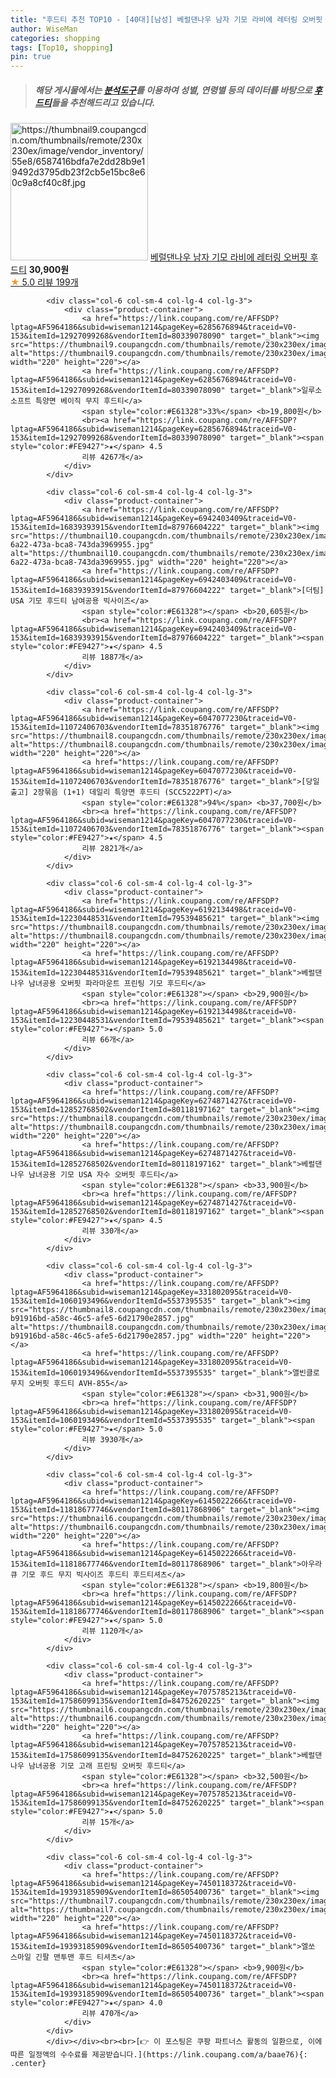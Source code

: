 ```yaml
---
title: "후드티 추천 TOP10 - [40대][남성] 베럴댄나우 남자 기모 라비에 레터링 오버핏 후드티"
author: WiseMan
categories: shopping
tags: [Top10, shopping]
pin: true
---
```


> ##### 해당 게시물에서는 [**분석도구**](https://itemscout.io/)를 이용하여 **성별**, **연령별** 등의 데이터를 바탕으로 [**후드티**](https://link.coupang.com/a/baae76)들을 추천해드리고 있습니다.
<div class="container"><div class="row">
            <div class="col-6 col-sm-4 col-lg-4 col-lg-3">
                <div class="product-container">
                    <a href="https://link.coupang.com/re/AFFSDP?lptag=AF5964186&subid=wiseman1214&pageKey=6736447640&traceid=V0-153&itemId=15711724844&vendorItemId=82925946997" target="_blank"><img src="https://thumbnail9.coupangcdn.com/thumbnails/remote/230x230ex/image/vendor_inventory/55e8/6587416bdfa7e2dd28b9e19492d3795db23f2cb5e15bc8e60c9a8cf40c8f.jpg" alt="https://thumbnail9.coupangcdn.com/thumbnails/remote/230x230ex/image/vendor_inventory/55e8/6587416bdfa7e2dd28b9e19492d3795db23f2cb5e15bc8e60c9a8cf40c8f.jpg" width="220" height="220"></a>
                    <a href="https://link.coupang.com/re/AFFSDP?lptag=AF5964186&subid=wiseman1214&pageKey=6736447640&traceid=V0-153&itemId=15711724844&vendorItemId=82925946997" target="_blank">베럴댄나우 남자 기모 라비에 레터링 오버핏 후드티</a>
                    <span style="color:#E61328"></span> <b>30,900원</b>
                    <br><a href="https://link.coupang.com/re/AFFSDP?lptag=AF5964186&subid=wiseman1214&pageKey=6736447640&traceid=V0-153&itemId=15711724844&vendorItemId=82925946997" target="_blank"><span style="color:#FE9427">★</span> 5.0
                    리뷰 199개</a>
                </div>
            </div>
            
            <div class="col-6 col-sm-4 col-lg-4 col-lg-3">
                <div class="product-container">
                    <a href="https://link.coupang.com/re/AFFSDP?lptag=AF5964186&subid=wiseman1214&pageKey=6285676894&traceid=V0-153&itemId=12927099268&vendorItemId=80339078090" target="_blank"><img src="https://thumbnail9.coupangcdn.com/thumbnails/remote/230x230ex/image/vendor_inventory/c5e2/a9ad65f840c8221f233fe335e3fb5dcfc9451e31f2e1053352b70302d5fe.jpg" alt="https://thumbnail9.coupangcdn.com/thumbnails/remote/230x230ex/image/vendor_inventory/c5e2/a9ad65f840c8221f233fe335e3fb5dcfc9451e31f2e1053352b70302d5fe.jpg" width="220" height="220"></a>
                    <a href="https://link.coupang.com/re/AFFSDP?lptag=AF5964186&subid=wiseman1214&pageKey=6285676894&traceid=V0-153&itemId=12927099268&vendorItemId=80339078090" target="_blank">일루소 소프트 특양면 베이직 무지 후드티</a>
                    <span style="color:#E61328">33%</span> <b>19,800원</b>
                    <br><a href="https://link.coupang.com/re/AFFSDP?lptag=AF5964186&subid=wiseman1214&pageKey=6285676894&traceid=V0-153&itemId=12927099268&vendorItemId=80339078090" target="_blank"><span style="color:#FE9427">★</span> 4.5
                    리뷰 4267개</a>
                </div>
            </div>
            
            <div class="col-6 col-sm-4 col-lg-4 col-lg-3">
                <div class="product-container">
                    <a href="https://link.coupang.com/re/AFFSDP?lptag=AF5964186&subid=wiseman1214&pageKey=6942403409&traceid=V0-153&itemId=16839393915&vendorItemId=87976604222" target="_blank"><img src="https://thumbnail10.coupangcdn.com/thumbnails/remote/230x230ex/image/retail/images/2023/12/05/9/4/5f66f1f7-6a22-473a-bca8-743da3969955.jpg" alt="https://thumbnail10.coupangcdn.com/thumbnails/remote/230x230ex/image/retail/images/2023/12/05/9/4/5f66f1f7-6a22-473a-bca8-743da3969955.jpg" width="220" height="220"></a>
                    <a href="https://link.coupang.com/re/AFFSDP?lptag=AF5964186&subid=wiseman1214&pageKey=6942403409&traceid=V0-153&itemId=16839393915&vendorItemId=87976604222" target="_blank">[더팀] USA 기모 후드티 남여공용 빅사이즈</a>
                    <span style="color:#E61328"></span> <b>20,605원</b>
                    <br><a href="https://link.coupang.com/re/AFFSDP?lptag=AF5964186&subid=wiseman1214&pageKey=6942403409&traceid=V0-153&itemId=16839393915&vendorItemId=87976604222" target="_blank"><span style="color:#FE9427">★</span> 4.5
                    리뷰 1887개</a>
                </div>
            </div>
            
            <div class="col-6 col-sm-4 col-lg-4 col-lg-3">
                <div class="product-container">
                    <a href="https://link.coupang.com/re/AFFSDP?lptag=AF5964186&subid=wiseman1214&pageKey=6047077230&traceid=V0-153&itemId=11072406703&vendorItemId=78351876776" target="_blank"><img src="https://thumbnail8.coupangcdn.com/thumbnails/remote/230x230ex/image/vendor_inventory/e714/6fdf42b2bf09797eb80e4c473900ab30cfd653517c57c1e9381a2df900bf.jpg" alt="https://thumbnail8.coupangcdn.com/thumbnails/remote/230x230ex/image/vendor_inventory/e714/6fdf42b2bf09797eb80e4c473900ab30cfd653517c57c1e9381a2df900bf.jpg" width="220" height="220"></a>
                    <a href="https://link.coupang.com/re/AFFSDP?lptag=AF5964186&subid=wiseman1214&pageKey=6047077230&traceid=V0-153&itemId=11072406703&vendorItemId=78351876776" target="_blank">[당일출고] 2장묶음 (1+1) 데일리 특양면 후드티 (SCC5222PT)</a>
                    <span style="color:#E61328">94%</span> <b>37,700원</b>
                    <br><a href="https://link.coupang.com/re/AFFSDP?lptag=AF5964186&subid=wiseman1214&pageKey=6047077230&traceid=V0-153&itemId=11072406703&vendorItemId=78351876776" target="_blank"><span style="color:#FE9427">★</span> 4.5
                    리뷰 2821개</a>
                </div>
            </div>
            
            <div class="col-6 col-sm-4 col-lg-4 col-lg-3">
                <div class="product-container">
                    <a href="https://link.coupang.com/re/AFFSDP?lptag=AF5964186&subid=wiseman1214&pageKey=6192134498&traceid=V0-153&itemId=12230448531&vendorItemId=79539485621" target="_blank"><img src="https://thumbnail8.coupangcdn.com/thumbnails/remote/230x230ex/image/vendor_inventory/4ab9/8b39e88a47a0dfad2f7c35dbe00fed856f29e4fb1eabca051ad02496e929.jpg" alt="https://thumbnail8.coupangcdn.com/thumbnails/remote/230x230ex/image/vendor_inventory/4ab9/8b39e88a47a0dfad2f7c35dbe00fed856f29e4fb1eabca051ad02496e929.jpg" width="220" height="220"></a>
                    <a href="https://link.coupang.com/re/AFFSDP?lptag=AF5964186&subid=wiseman1214&pageKey=6192134498&traceid=V0-153&itemId=12230448531&vendorItemId=79539485621" target="_blank">베럴댄나우 남녀공용 오버핏 파라마운트 프린팅 기모 후드티</a>
                    <span style="color:#E61328"></span> <b>29,900원</b>
                    <br><a href="https://link.coupang.com/re/AFFSDP?lptag=AF5964186&subid=wiseman1214&pageKey=6192134498&traceid=V0-153&itemId=12230448531&vendorItemId=79539485621" target="_blank"><span style="color:#FE9427">★</span> 5.0
                    리뷰 66개</a>
                </div>
            </div>
            
            <div class="col-6 col-sm-4 col-lg-4 col-lg-3">
                <div class="product-container">
                    <a href="https://link.coupang.com/re/AFFSDP?lptag=AF5964186&subid=wiseman1214&pageKey=6274871427&traceid=V0-153&itemId=12852768502&vendorItemId=80118197162" target="_blank"><img src="https://thumbnail8.coupangcdn.com/thumbnails/remote/230x230ex/image/vendor_inventory/01ab/a60c6892b06115365dd6c8833c434214d1f79bb6207ae4ae12d9ec2e2e15.jpg" alt="https://thumbnail8.coupangcdn.com/thumbnails/remote/230x230ex/image/vendor_inventory/01ab/a60c6892b06115365dd6c8833c434214d1f79bb6207ae4ae12d9ec2e2e15.jpg" width="220" height="220"></a>
                    <a href="https://link.coupang.com/re/AFFSDP?lptag=AF5964186&subid=wiseman1214&pageKey=6274871427&traceid=V0-153&itemId=12852768502&vendorItemId=80118197162" target="_blank">베럴댄나우 남녀공용 기모 USA 자수 오버핏 후드티</a>
                    <span style="color:#E61328"></span> <b>33,900원</b>
                    <br><a href="https://link.coupang.com/re/AFFSDP?lptag=AF5964186&subid=wiseman1214&pageKey=6274871427&traceid=V0-153&itemId=12852768502&vendorItemId=80118197162" target="_blank"><span style="color:#FE9427">★</span> 4.5
                    리뷰 330개</a>
                </div>
            </div>
            
            <div class="col-6 col-sm-4 col-lg-4 col-lg-3">
                <div class="product-container">
                    <a href="https://link.coupang.com/re/AFFSDP?lptag=AF5964186&subid=wiseman1214&pageKey=331802095&traceid=V0-153&itemId=1060193496&vendorItemId=5537395535" target="_blank"><img src="https://thumbnail8.coupangcdn.com/thumbnails/remote/230x230ex/image/retail/images/2340751187967802-b91916bd-a58c-46c5-afe5-6d21790e2857.jpg" alt="https://thumbnail8.coupangcdn.com/thumbnails/remote/230x230ex/image/retail/images/2340751187967802-b91916bd-a58c-46c5-afe5-6d21790e2857.jpg" width="220" height="220"></a>
                    <a href="https://link.coupang.com/re/AFFSDP?lptag=AF5964186&subid=wiseman1214&pageKey=331802095&traceid=V0-153&itemId=1060193496&vendorItemId=5537395535" target="_blank">앨빈클로 무지 오버핏 후드티 AVH-855</a>
                    <span style="color:#E61328"></span> <b>31,900원</b>
                    <br><a href="https://link.coupang.com/re/AFFSDP?lptag=AF5964186&subid=wiseman1214&pageKey=331802095&traceid=V0-153&itemId=1060193496&vendorItemId=5537395535" target="_blank"><span style="color:#FE9427">★</span> 5.0
                    리뷰 3930개</a>
                </div>
            </div>
            
            <div class="col-6 col-sm-4 col-lg-4 col-lg-3">
                <div class="product-container">
                    <a href="https://link.coupang.com/re/AFFSDP?lptag=AF5964186&subid=wiseman1214&pageKey=6145022266&traceid=V0-153&itemId=11818677746&vendorItemId=80117868906" target="_blank"><img src="https://thumbnail6.coupangcdn.com/thumbnails/remote/230x230ex/image/vendor_inventory/9a5f/b3f28f7dbe7872c1a27db35e82996977f3e78d7d3fc0a0c701970aa09543.jpg" alt="https://thumbnail6.coupangcdn.com/thumbnails/remote/230x230ex/image/vendor_inventory/9a5f/b3f28f7dbe7872c1a27db35e82996977f3e78d7d3fc0a0c701970aa09543.jpg" width="220" height="220"></a>
                    <a href="https://link.coupang.com/re/AFFSDP?lptag=AF5964186&subid=wiseman1214&pageKey=6145022266&traceid=V0-153&itemId=11818677746&vendorItemId=80117868906" target="_blank">아우라큐 기모 후드 무지 빅사이즈 후드티 후드티셔츠</a>
                    <span style="color:#E61328"></span> <b>19,800원</b>
                    <br><a href="https://link.coupang.com/re/AFFSDP?lptag=AF5964186&subid=wiseman1214&pageKey=6145022266&traceid=V0-153&itemId=11818677746&vendorItemId=80117868906" target="_blank"><span style="color:#FE9427">★</span> 5.0
                    리뷰 1120개</a>
                </div>
            </div>
            
            <div class="col-6 col-sm-4 col-lg-4 col-lg-3">
                <div class="product-container">
                    <a href="https://link.coupang.com/re/AFFSDP?lptag=AF5964186&subid=wiseman1214&pageKey=7075785213&traceid=V0-153&itemId=17586099135&vendorItemId=84752620225" target="_blank"><img src="https://thumbnail6.coupangcdn.com/thumbnails/remote/230x230ex/image/vendor_inventory/00d3/8982576a59d6e604da170336ebcb30ca3bf604af266b1144f5a39273c361.jpg" alt="https://thumbnail6.coupangcdn.com/thumbnails/remote/230x230ex/image/vendor_inventory/00d3/8982576a59d6e604da170336ebcb30ca3bf604af266b1144f5a39273c361.jpg" width="220" height="220"></a>
                    <a href="https://link.coupang.com/re/AFFSDP?lptag=AF5964186&subid=wiseman1214&pageKey=7075785213&traceid=V0-153&itemId=17586099135&vendorItemId=84752620225" target="_blank">베럴댄나우 남녀공용 기모 고래 프린팅 오버핏 후드티</a>
                    <span style="color:#E61328"></span> <b>32,500원</b>
                    <br><a href="https://link.coupang.com/re/AFFSDP?lptag=AF5964186&subid=wiseman1214&pageKey=7075785213&traceid=V0-153&itemId=17586099135&vendorItemId=84752620225" target="_blank"><span style="color:#FE9427">★</span> 5.0
                    리뷰 15개</a>
                </div>
            </div>
            
            <div class="col-6 col-sm-4 col-lg-4 col-lg-3">
                <div class="product-container">
                    <a href="https://link.coupang.com/re/AFFSDP?lptag=AF5964186&subid=wiseman1214&pageKey=7450118372&traceid=V0-153&itemId=19393185909&vendorItemId=86505400736" target="_blank"><img src="https://thumbnail7.coupangcdn.com/thumbnails/remote/230x230ex/image/rs_quotation_api/qovnzexg/3842b7010afe4557adcc081c1d42aaeb.jpg" alt="https://thumbnail7.coupangcdn.com/thumbnails/remote/230x230ex/image/rs_quotation_api/qovnzexg/3842b7010afe4557adcc081c1d42aaeb.jpg" width="220" height="220"></a>
                    <a href="https://link.coupang.com/re/AFFSDP?lptag=AF5964186&subid=wiseman1214&pageKey=7450118372&traceid=V0-153&itemId=19393185909&vendorItemId=86505400736" target="_blank">엘쏘 스마일 긴팔 맨투맨 후드 티셔츠</a>
                    <span style="color:#E61328"></span> <b>9,900원</b>
                    <br><a href="https://link.coupang.com/re/AFFSDP?lptag=AF5964186&subid=wiseman1214&pageKey=7450118372&traceid=V0-153&itemId=19393185909&vendorItemId=86505400736" target="_blank"><span style="color:#FE9427">★</span> 4.0
                    리뷰 470개</a>
                </div>
            </div>
            </div></div><br><br>[👉 이 포스팅은 쿠팡 파트너스 활동의 일환으로, 이에 따른 일정액의 수수료를 제공받습니다.](https://link.coupang.com/a/baae76){: .center}